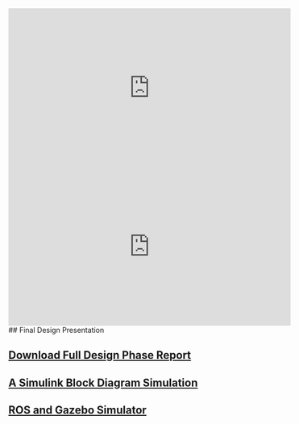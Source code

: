 <iframe width="560" height="315" src="https://www.youtube.com/embed/j_uQvgpwaA8" frameborder="0" allow="accelerometer; autoplay; clipboard-write; encrypted-media; gyroscope; picture-in-picture" allowfullscreen></iframe>


<iframe src="https://onedrive.live.com/embed?cid=851ACD9573B428BA&amp;resid=851ACD9573B428BA%2120906&amp;authkey=AMGh4phmT_I_CsA&amp;em=2&amp;wdAr=1.7777777777777777" width="560px" height="315px" frameborder="0">This is an embedded <a target="_blank" href="https://office.com">Microsoft Office</a> presentation, powered by <a target="_blank" href="https://office.com/webapps">Office</a>.</iframe>
## Final Design Presentation



## [Download Full Design Phase Report](https://drive.google.com/file/d/1Bjnp4-YEf6MuWa4ykdzpIN8_fTJtX8rc/view?usp=sharing)

## [A Simulink Block Diagram Simulation](https://www.youtube.com/watch?v=8xCCI3dxHi0&ab_channel=TeamProto)

## [ROS and Gazebo Simulator](https://www.youtube.com/watch?v=sxFwHkG_8Mw&ab_channel=TeamProto)


